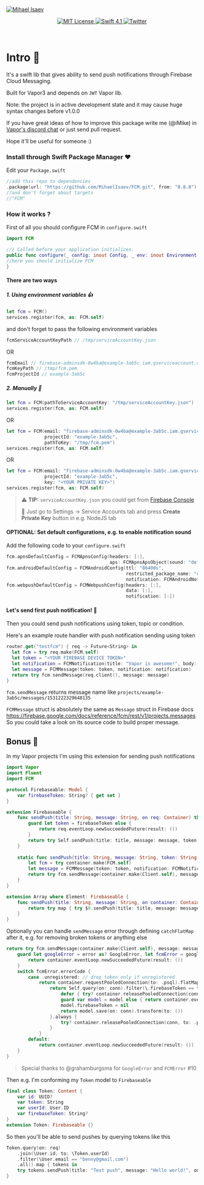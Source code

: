 [![Mihael Isaev](https://user-images.githubusercontent.com/1272610/42512735-738605f4-8466-11e8-80ef-86394e852875.png)](http://mihaelisaev.com)

<p align="center">
    <a href="LICENSE">
        <img src="https://img.shields.io/badge/license-MIT-brightgreen.svg" alt="MIT License">
    </a>
    <a href="https://swift.org">
        <img src="https://img.shields.io/badge/swift-4.1-brightgreen.svg" alt="Swift 4.1">
    </a>
    <a href="https://twitter.com/VaporRussia">
        <img src="https://img.shields.io/badge/twitter-VaporRussia-5AA9E7.svg" alt="Twitter">
    </a>
</p>

<br>


# Intro 👏

It's a swift lib that gives ability to send push notifications through Firebase Cloud Messaging.

Built for Vapor3 and depends on `JWT` Vapor lib.

Note: the project is in active development state and it may cause huge syntax changes before v1.0.0

If you have great ideas of how to improve this package write me (@iMike) in [Vapor's discord chat](http://vapor.team) or just send pull request.

Hope it'll be useful for someone :)

### Install through Swift Package Manager ❤️

Edit your `Package.swift`

```swift
//add this repo to dependencies
.package(url: "https://github.com/MihaelIsaev/FCM.git", from: "0.8.0")
//and don't forget about targets
//"FCM"
```

### How it works ?

First of all you should configure FCM in `configure.swift`

```swift
import FCM

/// Called before your application initializes.
public func configure(_ config: inout Config, _ env: inout Environment, _ services: inout Services) throws {
//here you should initialize FCM
}
```

#### There are two ways

##### 1. Using environment variables 👍
```swift
let fcm = FCM()
services.register(fcm, as: FCM.self)
```
and don't forget to pass the following environment variables
```swift
fcmServiceAccountKeyPath // /tmp/serviceAccountKey.json
```
OR
```swift
fcmEmail // firebase-adminsdk-0w4ba@example-3ab5c.iam.gserviceaccount.com
fcmKeyPath // /tmp/fcm.pem
fcmProjectId // example-3ab5c
```

##### 2. Manually 🤖
```swift
let fcm = FCM(pathToServiceAccountKey: "/tmp/serviceAccountKey.json")
services.register(fcm, as: FCM.self)
```
OR
```swift
let fcm = FCM(email: "firebase-adminsdk-0w4ba@example-3ab5c.iam.gserviceaccount.com",
              projectId: "example-3ab5c",
              pathToKey: "/tmp/fcm.pem")
services.register(fcm, as: FCM.self)
```
OR
```swift
let fcm = FCM(email: "firebase-adminsdk-0w4ba@example-3ab5c.iam.gserviceaccount.com",
              projectId: "example-3ab5c",
              key: "<YOUR PRIVATE KEY>")
services.register(fcm, as: FCM.self)
```

> ⚠️ **TIP:** `serviceAccountKey.json` you could get from [Firebase Console](https://console.firebase.google.com)
>
> 🔑 Just go to Settings -> Service Accounts tab and press **Create Private Key** button in e.g. NodeJS tab

#### OPTIONAL: Set default configurations, e.g. to enable notification sound
Add the following code to your `configure.swift`
```swift
fcm.apnsDefaultConfig = FCMApnsConfig(headers: [:],
                                      aps: FCMApnsApsObject(sound: "default"))
fcm.androidDefaultConfig = FCMAndroidConfig(ttl: "86400s",
                                            restricted_package_name: "com.example.myapp",
                                            notification: FCMAndroidNotification(sound: "default"))
fcm.webpushDefaultConfig = FCMWebpushConfig(headers: [:],
                                            data: [:],
                                            notification: [:])
```
#### Let's send first push notification! 🚀

Then you could send push notifications using token, topic or condition.

Here's an example route handler with push notification sending using token

```swift
router.get("testfcm") { req -> Future<String> in
  let fcm = try req.make(FCM.self)
  let token = "<YOUR FIREBASE DEVICE TOKEN>"
  let notification = FCMNotification(title: "Vapor is awesome!", body: "Swift one love! ❤️")
  let message = FCMMessage(token: token, notification: notification)
  return try fcm.sendMessage(req.client(), message: message)
}
```

`fcm.sendMessage` returns message name like `projects/example-3ab5c/messages/1531222329648135`

`FCMMessage` struct is absolutely the same as `Message` struct in Firebase docs https://firebase.google.com/docs/reference/fcm/rest/v1/projects.messages
So you could take a look on its source code to build proper message.

## Bonus 🍾

In my Vapor projects I'm using this extension for sending push notifications

```swift
import Vapor
import Fluent
import FCM

protocol Firebaseable: Model {
    var firebaseToken: String? { get set }
}

extension Firebaseable {
    func sendPush(title: String, message: String, on req: Container) throws -> Future<Void> {
        guard let token = firebaseToken else {
            return req.eventLoop.newSucceededFuture(result: ())
        }
        return try Self.sendPush(title: title, message: message, token: token, on: req)
    }
    
    static func sendPush(title: String, message: String, token: String, on container: Container) throws -> Future<Void> {
        let fcm = try container.make(FCM.self)
        let message = FCMMessage(token: token, notification: FCMNotification(title: title, body: message))
        return try fcm.sendMessage(container.make(Client.self), message: message).transform(to: ())
    }
}

extension Array where Element: Firebaseable {
    func sendPush(title: String, message: String, on container: Container) throws -> Future<Void> {
        return try map { try $0.sendPush(title: title, message: message, on: container) }.flatten(on: container)
    }
}
```
Optionally you can handle `sendMessage` error through defining `catchFlatMap` after it, e.g. for removing broken tokens or anything else
```swift
return try fcm.sendMessage(container.make(Client.self), message: message).transform(to: ()).catchFlatMap { error in
    guard let googleError = error as? GoogleError, let fcmError = googleError.fcmError else {
        return container.eventLoop.newSucceededFuture(result: ())
    }
    switch fcmError.errorCode {
        case .unregistered: // drop token only if unregistered
            return container.requestPooledConnection(to: .psql).flatMap { conn in
                return Self.query(on: conn).filter(\.firebaseToken == token).first().flatMap { model in
                    defer { try? container.releasePooledConnection(conn, to: .psql) }
                    guard var model = model else { return container.eventLoop.newSucceededFuture(result: ()) }
                    model.firebaseToken = nil
                    return model.save(on: conn).transform(to: ())
                }.always {
                    try? container.releasePooledConnection(conn, to: .psql)
                }
            }
        default:
            return container.eventLoop.newSucceededFuture(result: ())
    }
}
```

> Special thanks to @grahamburgsma for `GoogleError` and `FCMError` #10

Then e.g. I'm conforming my `Token` model to `Firebaseable`

```swift
final class Token: Content {
    var id: UUID?
    var token: String
    var userId: User.ID
    var firebaseToken: String?
}
extension Token: Firebaseable {}
```

So then you'll be able to send pushes by querying tokens like this
```swift
Token.query(on: req)
    .join(\User.id, to: \Token.userId)
    .filter(\User.email == "benny@gmail.com")
    .all().map { tokens in
    try tokens.sendPush(title: "Test push", message: "Hello world!", on: req)
}
```
